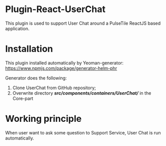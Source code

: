 # Plugin-React-UserChat

This plugin is used to support User Chat around a PulseTile ReactJS based application.

# Installation

This plugin installed automatically by Yeoman-generator: https://www.npmjs.com/package/generator-helm-phr

Generator does the following:
1) Clone UserChat from GitHub repository;
2) Overwrite directory **_src/components/containers/UserChat/_** in the Core-part

# Working principle

When user want to ask some question to Support Service, User Chat is run automatically.


